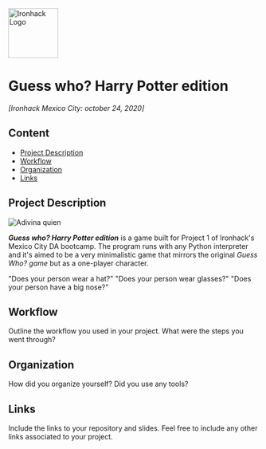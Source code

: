 <img src="https://bit.ly/2VnXWr2" alt="Ironhack Logo" width="100"/>

# Guess who? Harry Potter edition

*[Ironhack Mexico City: october 24, 2020]*

## Content
- [Project Description](#project-description)
- [Workflow](#workflow)
- [Organization](#organization)
- [Links](#links)

<a name="project-description"></a>

## Project Description
![Adivina quien](https://i.ibb.co/KzScTjQ/image.jpg)

***Guess who? Harry Potter edition*** is a game built for Project 1 of Ironhack's Mexico City DA bootcamp. The program runs with any Python interpreter and it's aimed to be a very minimalistic game that mirrors the original *Guess Who?* *game* but as a one-player character.

"Does your person wear a hat?"
"Does your person wear glasses?"
"Does your person have a big nose?"

<a name="workflow"></a>

## Workflow
Outline the workflow you used in your project. What were the steps you went through?




<a name="organization"></a>

## Organization
How did you organize yourself? Did you use any tools?

<a name="links"></a>

## Links
Include the links to your repository and slides. Feel free to include any other links associated to your project. 


